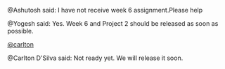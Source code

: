 @Ashutosh said: I have not receive week 6 assignment.Please help


@Yogesh said: Yes. Week 6 and Project 2 should be released as soon as possible.


[@carlton](/u/carlton)


@Carlton D'Silva said: Not ready yet. We will release it soon.

